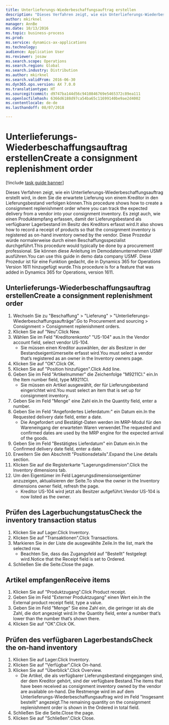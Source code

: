 ```yaml
---
title: Unterlieferungs-Wiederbeschaffungsauftrag erstellen
description: "Dieses Verfahren zeigt, wie ein Unterlieferungs-Wiederbeschaffungsauftrag erstellt wird, in dem Sie die erwartete Lieferung von einem Kreditor in den Lieferungsbestand verfolgen können."
author: mkirknel
manager: AnnBe
ms.date: 10/13/2016
ms.topic: business-process
ms.prod: 
ms.service: dynamics-ax-applications
ms.technology: 
audience: Application User
ms.reviewer: josaw
ms.search.scope: Operations
ms.search.region: Global
ms.search.industry: Distribution
ms.author: mkirknel
ms.search.validFrom: 2016-06-30
ms.dyn365.ops.version: AX 7.0.0
ms.translationtype: HT
ms.sourcegitcommit: d9747ba144d56c9410846769e5465372c89ea111
ms.openlocfilehash: 6366d6188d97ca54ba65c11699140be9ae2d4002
ms.contentlocale: de-de
ms.lasthandoff: 08/07/2018

---
```

# <a name="create-a-consignment-replenishment-order"></a><span data-ttu-id="db832-103">Unterlieferungs-Wiederbeschaffungsauftrag erstellen</span><span class="sxs-lookup"><span data-stu-id="db832-103">Create a consignment replenishment order</span></span>

[!include [task guide banner](../../includes/task-guide-banner.md)]

<span data-ttu-id="db832-104">Dieses Verfahren zeigt, wie ein Unterlieferungs-Wiederbeschaffungsauftrag erstellt wird, in dem Sie die erwartete Lieferung von einem Kreditor in den Lieferungsbestand verfolgen können.</span><span class="sxs-lookup"><span data-stu-id="db832-104">This procedure shows how to create a consignment replenishment order where you can track the expected delivery from a vendor into your consignment inventory.</span></span> <span data-ttu-id="db832-105">Es zeigt auch, wie einen Produktempfang erfassen, damit der Lieferungsbestand als verfügbarer Lagerbestand im Besitz des Kreditors erfasst wird.</span><span class="sxs-lookup"><span data-stu-id="db832-105">It also shows how to record a receipt of products so that the consignment inventory is registered as on-hand inventory owned by the vendor.</span></span> <span data-ttu-id="db832-106">Diese Prozedur würde normalerweise durch einen Beschaffungsspezialist durchgeführt.</span><span class="sxs-lookup"><span data-stu-id="db832-106">This procedure would typically be done by a procurement professional.</span></span> <span data-ttu-id="db832-107">Sie können diese Anleitung im Demodatenunternehmen USMF ausführen.</span><span class="sxs-lookup"><span data-stu-id="db832-107">You can use this guide in demo data company USMF.</span></span> <span data-ttu-id="db832-108">Diese Prozedur ist für eine Funktion gedacht, die in Dynamics 365 for Operations Version 1611 hinzugefügt wurde.</span><span class="sxs-lookup"><span data-stu-id="db832-108">This procedure is for a feature that was added in Dynamics 365 for Operations, version 1611.</span></span>




## <a name="create-a-consignment-replenishment-order"></a><span data-ttu-id="db832-109">Unterlieferungs-Wiederbeschaffungsauftrag erstellen</span><span class="sxs-lookup"><span data-stu-id="db832-109">Create a consignment replenishment order</span></span>
1. <span data-ttu-id="db832-110">Wechseln Sie zu "Beschaffung" > "Lieferung" > "Unterlieferungs-Wiederbeschaffungsaufträge".</span><span class="sxs-lookup"><span data-stu-id="db832-110">Go to Procurement and sourcing > Consignment > Consignment replenishment orders.</span></span>
2. <span data-ttu-id="db832-111">Klicken Sie auf "Neu".</span><span class="sxs-lookup"><span data-stu-id="db832-111">Click New.</span></span>
3. <span data-ttu-id="db832-112">Wählen Sie im Feld "Kreditorenkonto" "US-104" aus.</span><span class="sxs-lookup"><span data-stu-id="db832-112">In the Vendor account field, select vendor US-104.</span></span>
    * <span data-ttu-id="db832-113">Sie müssen einen Kreditor auswählen, der als Besitzer in der Bestandseigentümerseite erfasst wird.</span><span class="sxs-lookup"><span data-stu-id="db832-113">You must select a vendor that’s registered as an owner in the Inventory owners page.</span></span>  
4. <span data-ttu-id="db832-114">Klicken Sie auf "OK".</span><span class="sxs-lookup"><span data-stu-id="db832-114">Click OK.</span></span>
5. <span data-ttu-id="db832-115">Klicken Sie auf "Position hinzufügen".</span><span class="sxs-lookup"><span data-stu-id="db832-115">Click Add line.</span></span>
6. <span data-ttu-id="db832-116">Geben Sie im Feld "Artikelnummer" die Zeichenfolge "M9211CI." ein.</span><span class="sxs-lookup"><span data-stu-id="db832-116">In the Item number field, type M9211CI.</span></span>
    * <span data-ttu-id="db832-117">Sie müssen ein Artikel ausgewählt, der für Lieferungsbestand eingerichtet wird.</span><span class="sxs-lookup"><span data-stu-id="db832-117">You must select an item that is set up for consignment inventory.</span></span>  
7. <span data-ttu-id="db832-118">Geben Sie im Feld "Menge" eine Zahl ein.</span><span class="sxs-lookup"><span data-stu-id="db832-118">In the Quantity field, enter a number.</span></span>
8. <span data-ttu-id="db832-119">Geben Sie im Feld "Angefordertes Lieferdatum:" ein Datum ein.</span><span class="sxs-lookup"><span data-stu-id="db832-119">In the Requested delivery date field, enter a date.</span></span>
    * <span data-ttu-id="db832-120">Die Angefordert und Bestätigt-Daten werden im MRP-Modul für den Wareneingang der erwarteten Waren verwendet.</span><span class="sxs-lookup"><span data-stu-id="db832-120">The requested and confirmed dates are used by the MRP engine for the expected arrival of the goods.</span></span>  
9. <span data-ttu-id="db832-121">Geben Sie im Feld "Bestätigtes Lieferdatum" ein Datum ein.</span><span class="sxs-lookup"><span data-stu-id="db832-121">In the Confirmed delivery date field, enter a date.</span></span>
10. <span data-ttu-id="db832-122">Erweitern Sie den Abschnitt "Positionsdetails".</span><span class="sxs-lookup"><span data-stu-id="db832-122">Expand the Line details section.</span></span>
11. <span data-ttu-id="db832-123">Klicken Sie auf die Registerkarte "Lagerungsdimension".</span><span class="sxs-lookup"><span data-stu-id="db832-123">Click the Inventory dimensions tab.</span></span>
12. <span data-ttu-id="db832-124">Um den Eigentümer im Feld Lagerungsdimensionseigentümer anzuzeigen, aktualisieren der Seite.</span><span class="sxs-lookup"><span data-stu-id="db832-124">To show the owner in the Inventory dimensions owner field, refresh the page.</span></span>
    * <span data-ttu-id="db832-125">Kreditor US-104 wird jetzt als Besitzer aufgeführt.</span><span class="sxs-lookup"><span data-stu-id="db832-125">Vendor US-104 is now listed as the owner.</span></span>  

## <a name="check-the-inventory-transaction-status"></a><span data-ttu-id="db832-126">Prüfen des Lagerbuchungstatus</span><span class="sxs-lookup"><span data-stu-id="db832-126">Check the inventory transaction status</span></span>
1. <span data-ttu-id="db832-127">Klicken Sie auf Lager.</span><span class="sxs-lookup"><span data-stu-id="db832-127">Click Inventory.</span></span>
2. <span data-ttu-id="db832-128">Klicken Sie auf "Transaktionen".</span><span class="sxs-lookup"><span data-stu-id="db832-128">Click Transactions.</span></span>
3. <span data-ttu-id="db832-129">Markieren Sie in der Liste die ausgewählte Zeile.</span><span class="sxs-lookup"><span data-stu-id="db832-129">In the list, mark the selected row.</span></span>
    * <span data-ttu-id="db832-130">Beachten Sie, dass das Zugangsfeld auf "Bestellt" festgelegt wird.</span><span class="sxs-lookup"><span data-stu-id="db832-130">Notice that the Receipt field is set to Ordered.</span></span>  
4. <span data-ttu-id="db832-131">Schließen Sie die Seite.</span><span class="sxs-lookup"><span data-stu-id="db832-131">Close the page.</span></span>

## <a name="receive-items"></a><span data-ttu-id="db832-132">Artikel empfangen</span><span class="sxs-lookup"><span data-stu-id="db832-132">Receive items</span></span>
1. <span data-ttu-id="db832-133">Klicken Sie auf "Produktzugang".</span><span class="sxs-lookup"><span data-stu-id="db832-133">Click Product receipt.</span></span>
2. <span data-ttu-id="db832-134">Geben Sie im Feld "Externer Produktzugang" einen Wert ein.</span><span class="sxs-lookup"><span data-stu-id="db832-134">In the External product receipt field, type a value.</span></span>
3. <span data-ttu-id="db832-135">Geben Sie im Feld "Menge" Sie eine Zahl ein, die geringer ist als die Zahl, die dort angezeigt wird.</span><span class="sxs-lookup"><span data-stu-id="db832-135">In the Quantity field, enter a number that’s lower than the number that’s shown there.</span></span>
4. <span data-ttu-id="db832-136">Klicken Sie auf "OK".</span><span class="sxs-lookup"><span data-stu-id="db832-136">Click OK.</span></span>

## <a name="check-the-on-hand-inventory"></a><span data-ttu-id="db832-137">Prüfen des verfügbaren Lagerbestands</span><span class="sxs-lookup"><span data-stu-id="db832-137">Check the on-hand inventory</span></span>
1. <span data-ttu-id="db832-138">Klicken Sie auf Lager.</span><span class="sxs-lookup"><span data-stu-id="db832-138">Click Inventory.</span></span>
2. <span data-ttu-id="db832-139">Klicken Sie auf "Verfügbar".</span><span class="sxs-lookup"><span data-stu-id="db832-139">Click On-hand.</span></span>
3. <span data-ttu-id="db832-140">Klicken Sie auf "Überblick".</span><span class="sxs-lookup"><span data-stu-id="db832-140">Click Overview.</span></span>
    * <span data-ttu-id="db832-141">Die Artikel, die als verfügbarer Lieferungsbestand eingegangen sind, der dem Kreditor gehört, sind der verfügbare Bestand.</span><span class="sxs-lookup"><span data-stu-id="db832-141">The items that have been received as consignment inventory owned by the vendor are available on-hand.</span></span> <span data-ttu-id="db832-142">Die Restmenge wird im auf dem Unterlieferungs-Wiederbeschaffungsauftrag wird im Feld "Insgesamt bestellt" angezeigt.</span><span class="sxs-lookup"><span data-stu-id="db832-142">The remaining quantity on the consignment replenishment order is shown in the Ordered in total field.</span></span>  
4. <span data-ttu-id="db832-143">Schließen Sie die Seite.</span><span class="sxs-lookup"><span data-stu-id="db832-143">Close the page.</span></span>
5. <span data-ttu-id="db832-144">Klicken Sie auf "Schließen".</span><span class="sxs-lookup"><span data-stu-id="db832-144">Click Close.</span></span>


